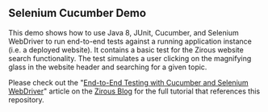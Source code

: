 ## Selenium Cucumber Demo

This demo shows how to use Java 8, JUnit, Cucumber, and Selenium WebDriver
to run end-to-end tests against a running application instance
(i.e. a deployed website). It contains a basic test for the Zirous website
search functionality. The test simulates a user clicking on the magnifying
glass in the website header and searching for a given topic.

Please check out the
"[End-to-End Testing with Cucumber and Selenium WebDriver](https://www.zirous.com/blog/)"
article on the [Zirous Blog](https://www.zirous.com/blog/)
for the full tutorial that references this repository.
